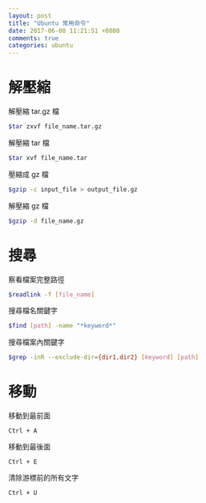 ```yaml
---
layout: post
title: "Ubuntu 常用命令"
date: 2017-06-08 11:21:51 +0800
comments: true
categories: ubuntu
---
```

# 解壓縮

解壓縮 tar.gz 檔
```bash
$tar zxvf file_name.tar.gz
```
解壓縮 tar 檔
```bash
$tar xvf file_name.tar
```
壓縮成 gz 檔
```bash
$gzip -c input_file > output_file.gz
```
解壓縮 gz 檔
```bash
$gzip -d file_name.gz
```
# 搜尋 

察看檔案完整路徑
```bash
$readlink -f [file_name]
```
搜尋檔名關鍵字
```bash
$find [path] -name "*keyword*" 
```
搜尋檔案內關鍵字
```bash
$grep -inR --exclude-dir={dir1,dir2} [keyword] [path]
```
# 移動

移動到最前面
```
Ctrl + A
```
移動到最後面
```
Ctrl + E
```
清除游標前的所有文字
```
Ctrl + U
```


